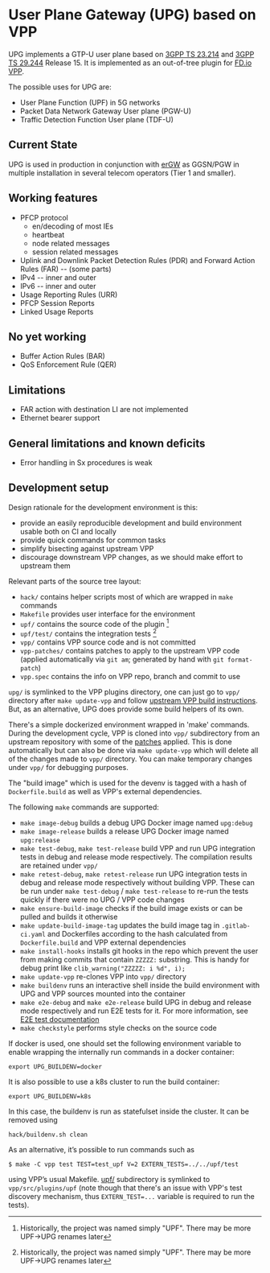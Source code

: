 User Plane Gateway (UPG) based on VPP
=====================================

UPG implements a GTP-U user plane based on [3GPP TS 23.214][TS23214]
and [3GPP TS 29.244][TS29244] Release 15. It is implemented as an
out-of-tree plugin for [FD.io VPP][VPP].

The possible uses for UPG are:
* User Plane Function (UPF) in 5G networks
* Packet Data Network Gateway User plane (PGW-U)
* Traffic Detection Function User plane (TDF-U)

Current State
-------------

UPG is used in production in conjunction with [erGW][erGW] as GGSN/PGW
in multiple installation in several telecom operators (Tier 1 and
smaller).

Working features
----------------

* PFCP protocol
  * en/decoding of most IEs
  * heartbeat
  * node related messages
  * session related messages
* Uplink and Downlink Packet Detection Rules (PDR) and
  Forward Action Rules (FAR) -- (some parts)
* IPv4 -- inner and outer
* IPv6 -- inner and outer
* Usage Reporting Rules (URR)
* PFCP Session Reports
* Linked Usage Reports

No yet working
--------------

* Buffer Action Rules (BAR)
* QoS Enforcement Rule (QER)

Limitations
-----------

* FAR action with destination LI are not implemented
* Ethernet bearer support

General limitations and known deficits
--------------------------------------

* Error handling in Sx procedures is weak

Development setup
-----------------

Design rationale for the development environment is this:

* provide an easily reproducible development and build environment
  usable both on CI and locally
* provide quick commands for common tasks
* simplify bisecting against upstream VPP
* discourage downstream VPP changes, as we should make effort to
  upstream them

Relevant parts of the source tree layout:
* `hack/` contains helper scripts most of which are wrapped in `make`
  commands
* `Makefile` provides user interface for the environment
* `upf/` contains the source code of the plugin [^1]
* `upf/test/` contains the integration tests [^1]
* `vpp/` contains VPP source code and is not committed
* `vpp-patches/` contains patches to apply to the upstream VPP code
  (applied automatically via `git am`; generated by hand with `git
  format-patch`)
* `vpp.spec` contains the info on VPP repo, branch and commit to use

`upg/` is symlinked to the VPP plugins directory, one can just go
to `vpp/` directory after `make update-vpp` and follow
[upstream VPP build instructions][VPPBUILD]. But, as an alternative,
UPG does provide some build helpers of its own.

There's a simple dockerized environment wrapped in 'make'
commands. During the development cycle, VPP is cloned into `vpp/`
subdirectory from an upstream repository with some of the
[patches](vpp-patches/) applied. This is done automatically but can
also be done via `make update-vpp` which will delete all of the
changes made to `vpp/` directory. You can make temporary changes under
`vpp/` for debugging purposes.

The "build image" which is used for the devenv is tagged with a hash
of `Dockerfile.build` as well as VPP's external dependencies.

The following `make` commands are supported:

* `make image-debug` builds a debug UPG Docker image named `upg:debug`
* `make image-release` builds a release UPG Docker image named `upg:release`
* `make test-debug`, `make test-release` build VPP and run UPG
  integration tests in debug and release mode respectively. The
  compilation results are retained under `vpp/`
* `make retest-debug`, `make retest-release` run UPG integration tests
  in debug and release mode respectively without building VPP. These
  can be run under `make test-debug` / `make test-release` to re-run
  the tests quickly if there were no UPG / VPP code changes
* `make ensure-build-image` checks if the build image exists or can be
  pulled and builds it otherwise
* `make update-build-image-tag` updates the build image tag in
  `.gitlab-ci.yaml` and Dockerfiles according to the hash calculated
  from `Dockerfile.build` and VPP external dependencies
* `make install-hooks` installs git hooks in the repo which prevent
  the user from making commits that contain `ZZZZZ:` substring. This
  is handy for debug print like `clib_warning("ZZZZZ: i %d", i);`
* `make update-vpp` re-clones VPP into `vpp/` directory
* `make buildenv` runs an interactive shell inside the build
  environment with UPG and VPP sources mounted into the container
* `make e2e-debug` and `make e2e-release` build UPG in debug and
  release mode respectively and run E2E tests for it. For more information,
  see [E2E test documentation](test/e2e/README.md)
* `make checkstyle` performs style checks on the source code

If docker is used, one should set the following environment variable
to enable wrapping the internally run commands in a docker container:

```
export UPG_BUILDENV=docker
```

It is also possible to use a k8s cluster to run the build container:
```
export UPG_BUILDENV=k8s
```
In this case, the buildenv is run as statefulset inside the cluster.
It can be removed using
```
hack/buildenv.sh clean
```

As an alternative, it’s possible to run commands such as

```console
$ make -C vpp test TEST=test_upf V=2 EXTERN_TESTS=../../upf/test
```

using VPP’s usual Makefile. [upf/](upf/) subdirectory is symlinked to
`vpp/src/plugins/upf` (note though that there's an issue with VPP's
test discovery mechanism, thus `EXTERN_TEST=...` variable is required
to run the tests).

[VPP]: https://fd.io
[erGW]: https://github.com/travelping/ergw
[TS23214]: http://www.3gpp.org/ftp/Specs/html-info/23214.htm
[TS29244]: http://www.3gpp.org/ftp/Specs/html-info/29244.htm
[VPPBUILD]: https://wiki.fd.io/view/VPP/Pulling,_Building,_Running,_Hacking_and_Pushing_VPP_Code#Building

[^1]: Historically, the project was named simply "UPF". There may be more UPF->UPG renames later
